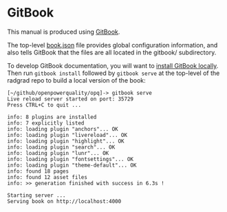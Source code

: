 # GitBook

This manual is produced using [GitBook](http://gitbook.com).

The top-level [book.json](https://github.com/openpowerquality/opq/blob/master/book.json) file provides global configuration information, and also tells GitBook that the files are all located in the gitbook/ subdirectory.

To develop GitBook documentation, you will want to [install GitBook locally](http://toolchain.gitbook.com/setup.html). Then run `gitbook install` followed by `gitbook serve` at the top-level of the radgrad repo to build a local version of the book:

```
[~/github/openpowerquality/opq]-> gitbook serve
Live reload server started on port: 35729
Press CTRL+C to quit ...

info: 8 plugins are installed 
info: 7 explicitly listed 
info: loading plugin "anchors"... OK 
info: loading plugin "livereload"... OK 
info: loading plugin "highlight"... OK 
info: loading plugin "search"... OK 
info: loading plugin "lunr"... OK 
info: loading plugin "fontsettings"... OK 
info: loading plugin "theme-default"... OK 
info: found 18 pages 
info: found 12 asset files 
info: >> generation finished with success in 6.3s ! 

Starting server ...
Serving book on http://localhost:4000
```
